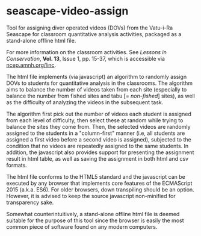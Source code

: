 # seascape-video-assign

Tool for assigning diver operated videos (DOVs) from the Vatu-i-Ra Seascape for classroom quantitative analysis activities, packaged as a stand-alone offline html file.

For more information on the classroom activities. See _Lessons in Conservation_, **Vol. 13**, Issue 1, pp. 15-37, which is accessible via [ncep.amnh.org/linc](http://ncep.amnh.org/linc).

The html file implements (via javascript) an algorithm to randomly assign DOVs to students for quantitative analysis in the classrooms. The algorithm aims to balance the number of videos taken from each site (especially to balance the number from fished sites and tabu [= _non-fished_] sites), as well as the difficulty of analyzing the videos in the subsequent task.

The algorithm first pick out the number of videos each student is assigned from each level of difficulty, then select these at random while trying to balance the sites they come from. Then, the selected videos are randomly assigned to the students in a "column-first" manner (i.e, all students are assigned a first video before a second video is assigned), subjected to the condition that no videos are repeatedly assigned to the same students. In addition, the javascript also provides support for presenting the assignment result in html table, as well as saving the assignment in both html and csv formats.

The html file conforms to the HTML5 standard and the javascript can be executed by any browser that implements core features of the ECMAScript 2015 (a.k.a. ES6). For older browsers, down transpiling should be an option. However, it is advised to keep the source javascript non-minified for transparency sake.

Somewhat counterintuitively, a stand-alone offline html file is deemed suitable for the purpose of this tool since the browser is easily the most common piece of software found on any modern computers.
